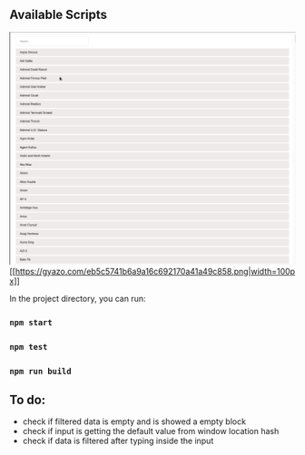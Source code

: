 ## Available Scripts

![React-App-Collaboration-Basic-Search](demo/animation-gif-peek.gif)
[[https://gyazo.com/eb5c5741b6a9a16c692170a41a49c858.png|width=100px]]


In the project directory, you can run:

### `npm start`

### `npm test`

### `npm run build`

## To do:

* check if filtered data is empty and is showed a empty block
* check if input is getting the default value from window location hash
* check if data is filtered after typing inside the input
